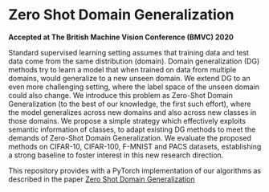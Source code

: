 # Zero Shot Domain Generalization
**Accepted at The British Machine Vision Conference (BMVC) 2020**

Standard supervised learning setting assumes that training data and test data come from the same distribution (domain).
Domain generalization (DG) methods try to learn a model that when trained on data from multiple domains, would generalize to a new unseen domain.
We extend DG to an even more challenging setting, where the label space of the unseen domain could also change.
We introduce this problem as Zero-Shot Domain Generalization (to the best of our knowledge, the first such effort),
where the model generalizes across new domains and also across new classes in those domains.
We propose a simple strategy which effectively exploits semantic information of classes, to adapt existing DG methods to meet the demands of Zero-Shot Domain Generalization.
We evaluate the proposed methods on CIFAR-10, CIFAR-100, F-MNIST and PACS datasets, establishing a strong baseline to foster interest in this new research direction.




This repository provides with a PyTorch implementation of our algorithms as described in the paper [Zero Shot Domain Generalization](https://arxiv.org/abs/2008.07443)
